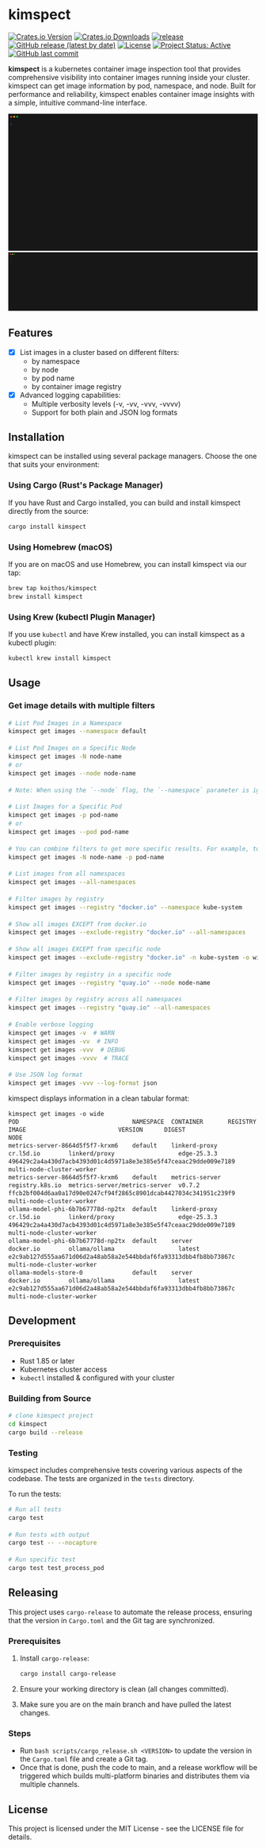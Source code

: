 # kimspect

[![Crates.io Version](https://img.shields.io/crates/v/kimspect)](https://crates.io/crates/kimspect) [![Crates.io Downloads](https://img.shields.io/crates/d/kimspect)](https://crates.io/crates/kimspect) [![release](https://github.com/koithos/kimspect/actions/workflows/release.yml/badge.svg)](https://github.com/koithos/kimspect/actions/workflows/release.yml) [![GitHub release (latest by date)](https://img.shields.io/github/v/release/koithos/kimspect)](https://github.com/koithos/kimspect/releases/latest) [![License](https://img.shields.io/crates/l/kimspect)](https://github.com/koithos/kimspect/blob/main/LICENSE) [![Project Status: Active](https://www.repostatus.org/badges/latest/active.svg)](https://www.repostatus.org/#active) [![GitHub last commit](https://img.shields.io/github/last-commit/koithos/kimspect)](https://github.com/koithos/kimspect/commits/main)

**kimspect** is a kubernetes container image inspection tool that provides comprehensive visibility into container images running inside your cluster. kimspect can get image information by pod, namespace, and node. Built for performance and reliability, kimspect enables container image insights with a simple, intuitive command-line interface.

<picture>
  <img alt="A GIF produced by the VHS code above" src=".vhs/demo-normal.gif">
</picture>

<picture>
  <img alt="A GIF produced by the VHS code above" src=".vhs/demo-wide.gif">
</picture>

## Features

- [x] List images in a cluster based on different filters:
  - by namespace
  - by node
  - by pod name
  - by container image registry
- [x] Advanced logging capabilities:
  - Multiple verbosity levels (-v, -vv, -vvv, -vvvv)
  - Support for both plain and JSON log formats

## Installation

kimspect can be installed using several package managers. Choose the one that suits your environment:

### Using Cargo (Rust's Package Manager)

If you have Rust and Cargo installed, you can build and install kimspect directly from the source:

```bash
cargo install kimspect
```

### Using Homebrew (macOS)

If you are on macOS and use Homebrew, you can install kimspect via our tap:

```bash
brew tap koithos/kimspect
brew install kimspect
```

### Using Krew (kubectl Plugin Manager)

If you use `kubectl` and have Krew installed, you can install kimspect as a kubectl plugin:

```bash
kubectl krew install kimspect
```

## Usage

### Get image details with multiple filters

```bash
# List Pod Images in a Namespace
kimspect get images --namespace default

# List Pod Images on a Specific Node
kimspect get images -N node-name
# or
kimspect get images --node node-name

# Note: When using the `--node` flag, the `--namespace` parameter is ignored as it will show pods from all namespaces on the specified node.

# List Images for a Specific Pod
kimspect get images -p pod-name
# or
kimspect get images --pod pod-name

# You can combine filters to get more specific results. For example, to get images for a specific pod on a specific node:
kimspect get images -N node-name -p pod-name

# List images from all namespaces
kimspect get images --all-namespaces

# Filter images by registry
kimspect get images --registry "docker.io" --namespace kube-system

# Show all images EXCEPT from docker.io
kimspect get images --exclude-registry "docker.io" --all-namespaces

# Show all images EXCEPT from specific node
kimspect get images --exclude-registry "docker.io" -n kube-system -o wide

# Filter images by registry in a specific node
kimspect get images --registry "quay.io" --node node-name

# Filter images by registry across all namespaces
kimspect get images --registry "quay.io" --all-namespaces

# Enable verbose logging
kimspect get images -v  # WARN
kimspect get images -vv  # INFO
kimspect get images -vvv  # DEBUG
kimspect get images -vvvv  # TRACE

# Use JSON log format
kimspect get images -vvv --log-format json
```

kimspect displays information in a clean tabular format:

```
kimspect get images -o wide
POD                                NAMESPACE  CONTAINER       REGISTRY         IMAGE                          VERSION      DIGEST                                                            NODE
metrics-server-8664d5f5f7-krxm6    default    linkerd-proxy   cr.l5d.io        linkerd/proxy                  edge-25.3.3  496429c2a4a430d7acb4393d01c4d5971a8e3e385e5f47ceaac29dde009e7189  multi-node-cluster-worker
metrics-server-8664d5f5f7-krxm6    default    metrics-server  registry.k8s.io  metrics-server/metrics-server  v0.7.2       ffcb2bf004d6aa0a17d90e0247cf94f2865c8901dcab4427034c341951c239f9  multi-node-cluster-worker
ollama-model-phi-6b7b67778d-np2tx  default    linkerd-proxy   cr.l5d.io        linkerd/proxy                  edge-25.3.3  496429c2a4a430d7acb4393d01c4d5971a8e3e385e5f47ceaac29dde009e7189  multi-node-cluster-worker
ollama-model-phi-6b7b67778d-np2tx  default    server          docker.io        ollama/ollama                  latest       e2c9ab127d555aa671d06d2a48ab58a2e544bbdaf6fa93313dbb4fb8bb73867c  multi-node-cluster-worker
ollama-models-store-0              default    server          docker.io        ollama/ollama                  latest       e2c9ab127d555aa671d06d2a48ab58a2e544bbdaf6fa93313dbb4fb8bb73867c  multi-node-cluster-worker
```

## Development

### Prerequisites

- Rust 1.85 or later
- Kubernetes cluster access
- `kubectl` installed & configured with your cluster

### Building from Source

```bash
# clone kimspect project
cd kimspect
cargo build --release
```

### Testing

kimspect includes comprehensive tests covering various aspects of the codebase. The tests are organized in the `tests` directory.

To run the tests:

```bash
# Run all tests
cargo test

# Run tests with output
cargo test -- --nocapture

# Run specific test
cargo test test_process_pod
```

## Releasing

This project uses `cargo-release` to automate the release process, ensuring that the version in `Cargo.toml` and the Git tag are synchronized.

### Prerequisites

1.  Install `cargo-release`:

    ```bash
    cargo install cargo-release
    ```

2.  Ensure your working directory is clean (all changes committed).
3.  Make sure you are on the main branch and have pulled the latest changes.

### Steps

- Run `bash scripts/cargo_release.sh <VERSION>` to update the version in the `Cargo.toml` file and create a Git tag.
- Once that is done, push the code to main, and a release workflow will be triggered which builds multi-platform binaries and distributes them via multiple channels.

## License

This project is licensed under the MIT License - see the LICENSE file for details.
